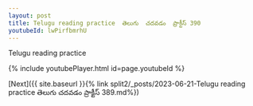 ```yaml
---
layout: post
title: Telugu reading practice  తెలుగు  చదవడం  ప్రాక్టీస్ 390
youtubeId: lwPirfbmrhU
---
```

 
 
Telugu reading practice
 
 
 
 
 


{% include youtubePlayer.html id=page.youtubeId %}
 
[Next]({{ site.baseurl }}{% link  split2/_posts/2023-06-21-Telugu reading practice  తెలుగు  చదవడం  ప్రాక్టీస్ 389.md%})
 
